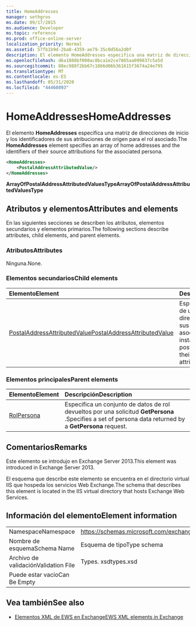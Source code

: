 ```yaml
---
title: HomeAddresses
manager: sethgros
ms.date: 09/17/2015
ms.audience: Developer
ms.topic: reference
ms.prod: office-online-server
localization_priority: Normal
ms.assetid: 57fb1b9d-2ba8-4359-ae79-35c0d56a2d0f
description: El elemento HomeAddresses especifica una matriz de direcciones de inicio y los identificadores de sus atribuciones de origen para el rol asociado.
ms.openlocfilehash: d6a1808bf000ac8bca1e2ce7865aa099037c5a5d
ms.sourcegitcommit: 88ec988f2bb67c1866d06b361615f3674a24e795
ms.translationtype: MT
ms.contentlocale: es-ES
ms.lasthandoff: 05/31/2020
ms.locfileid: "44460893"
---
```

# <a name="homeaddresses"></a><span data-ttu-id="31c48-103">HomeAddresses</span><span class="sxs-lookup"><span data-stu-id="31c48-103">HomeAddresses</span></span>

<span data-ttu-id="31c48-104">El elemento **HomeAddresses** especifica una matriz de direcciones de inicio y los identificadores de sus atribuciones de origen para el rol asociado.</span><span class="sxs-lookup"><span data-stu-id="31c48-104">The **HomeAddresses** element specifies an array of home addresses and the identifiers of their source attributions for the associated persona.</span></span> 
  
```XML
<HomeAddresses>
    <PostalAddressAttributedValue/>
</HomeAddresses>
```

 <span data-ttu-id="31c48-105">**ArrayOfPostalAddressAttributedValuesType**</span><span class="sxs-lookup"><span data-stu-id="31c48-105">**ArrayOfPostalAddressAttributedValuesType**</span></span>
## <a name="attributes-and-elements"></a><span data-ttu-id="31c48-106">Atributos y elementos</span><span class="sxs-lookup"><span data-stu-id="31c48-106">Attributes and elements</span></span>

<span data-ttu-id="31c48-107">En las siguientes secciones se describen los atributos, elementos secundarios y elementos primarios.</span><span class="sxs-lookup"><span data-stu-id="31c48-107">The following sections describe attributes, child elements, and parent elements.</span></span>
  
### <a name="attributes"></a><span data-ttu-id="31c48-108">Atributos</span><span class="sxs-lookup"><span data-stu-id="31c48-108">Attributes</span></span>

<span data-ttu-id="31c48-109">Ninguna.</span><span class="sxs-lookup"><span data-stu-id="31c48-109">None.</span></span>
  
### <a name="child-elements"></a><span data-ttu-id="31c48-110">Elementos secundarios</span><span class="sxs-lookup"><span data-stu-id="31c48-110">Child elements</span></span>

|<span data-ttu-id="31c48-111">**Elemento**</span><span class="sxs-lookup"><span data-stu-id="31c48-111">**Element**</span></span>|<span data-ttu-id="31c48-112">**Descripción**</span><span class="sxs-lookup"><span data-stu-id="31c48-112">**Description**</span></span>|
|:-----|:-----|
|[<span data-ttu-id="31c48-113">PostalAddressAttributedValue</span><span class="sxs-lookup"><span data-stu-id="31c48-113">PostalAddressAttributedValue</span></span>](postaladdressattributedvalue.md) <br/> |<span data-ttu-id="31c48-114">Especifica una instancia de una matriz de direcciones postales y sus atribuciones asociadas.</span><span class="sxs-lookup"><span data-stu-id="31c48-114">Specifies an instance of an array of postal addresses and their associated attributions.</span></span>  <br/> |
   
### <a name="parent-elements"></a><span data-ttu-id="31c48-115">Elementos principales</span><span class="sxs-lookup"><span data-stu-id="31c48-115">Parent elements</span></span>

|<span data-ttu-id="31c48-116">**Elemento**</span><span class="sxs-lookup"><span data-stu-id="31c48-116">**Element**</span></span>|<span data-ttu-id="31c48-117">**Descripción**</span><span class="sxs-lookup"><span data-stu-id="31c48-117">**Description**</span></span>|
|:-----|:-----|
|[<span data-ttu-id="31c48-118">Rol</span><span class="sxs-lookup"><span data-stu-id="31c48-118">Persona</span></span>](persona.md) <br/> |<span data-ttu-id="31c48-119">Especifica un conjunto de datos de rol devueltos por una solicitud **GetPersona** .</span><span class="sxs-lookup"><span data-stu-id="31c48-119">Specifies a set of persona data returned by a **GetPersona** request.</span></span>  <br/> |
   
## <a name="remarks"></a><span data-ttu-id="31c48-120">Comentarios</span><span class="sxs-lookup"><span data-stu-id="31c48-120">Remarks</span></span>

<span data-ttu-id="31c48-121">Este elemento se introdujo en Exchange Server 2013.</span><span class="sxs-lookup"><span data-stu-id="31c48-121">This element was introduced in Exchange Server 2013.</span></span>
  
<span data-ttu-id="31c48-122">El esquema que describe este elemento se encuentra en el directorio virtual IIS que hospeda los servicios Web Exchange.</span><span class="sxs-lookup"><span data-stu-id="31c48-122">The schema that describes this element is located in the IIS virtual directory that hosts Exchange Web Services.</span></span>
  
## <a name="element-information"></a><span data-ttu-id="31c48-123">Información del elemento</span><span class="sxs-lookup"><span data-stu-id="31c48-123">Element information</span></span>

|||
|:-----|:-----|
|<span data-ttu-id="31c48-124">Namespace</span><span class="sxs-lookup"><span data-stu-id="31c48-124">Namespace</span></span>  <br/> |https://schemas.microsoft.com/exchange/services/2006/types  <br/> |
|<span data-ttu-id="31c48-125">Nombre de esquema</span><span class="sxs-lookup"><span data-stu-id="31c48-125">Schema Name</span></span>  <br/> |<span data-ttu-id="31c48-126">Esquema de tipo</span><span class="sxs-lookup"><span data-stu-id="31c48-126">Type schema</span></span>  <br/> |
|<span data-ttu-id="31c48-127">Archivo de validación</span><span class="sxs-lookup"><span data-stu-id="31c48-127">Validation File</span></span>  <br/> |<span data-ttu-id="31c48-128">Types. xsd</span><span class="sxs-lookup"><span data-stu-id="31c48-128">types.xsd</span></span>  <br/> |
|<span data-ttu-id="31c48-129">Puede estar vacío</span><span class="sxs-lookup"><span data-stu-id="31c48-129">Can Be Empty</span></span>  <br/> ||
   
## <a name="see-also"></a><span data-ttu-id="31c48-130">Vea también</span><span class="sxs-lookup"><span data-stu-id="31c48-130">See also</span></span>



- [<span data-ttu-id="31c48-131">Elementos XML de EWS en Exchange</span><span class="sxs-lookup"><span data-stu-id="31c48-131">EWS XML elements in Exchange</span></span>](ews-xml-elements-in-exchange.md)

